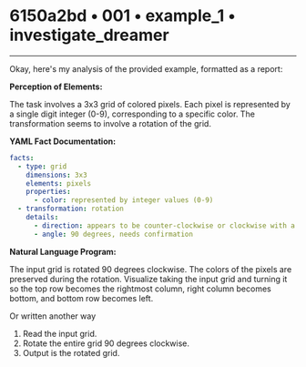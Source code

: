 # 6150a2bd • 001 • example_1 • investigate_dreamer

---
Okay, here's my analysis of the provided example, formatted as a report:

**Perception of Elements:**

The task involves a 3x3 grid of colored pixels. Each pixel is represented by a single digit integer (0-9), corresponding to a specific color. The transformation seems to involve a rotation of the grid.

**YAML Fact Documentation:**



```yaml
facts:
  - type: grid
    dimensions: 3x3
    elements: pixels
    properties:
      - color: represented by integer values (0-9)
  - transformation: rotation
    details:
      - direction: appears to be counter-clockwise or clockwise with a potential reflection
      - angle: 90 degrees, needs confirmation
```



**Natural Language Program:**

The input grid is rotated 90 degrees clockwise. The colors of the pixels are preserved during the rotation. Visualize taking the input grid and turning it so the top row becomes the rightmost column, right column becomes bottom, and bottom row becomes left.

Or written another way

1.  Read the input grid.
2.  Rotate the entire grid 90 degrees clockwise.
3. Output is the rotated grid.


